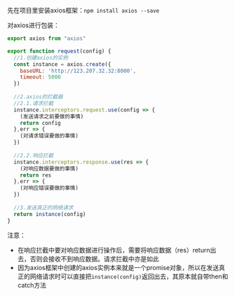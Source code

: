 先在项目里安装axios框架：`npm install axios --save`

对axios进行包装：

```js
export axios from "axios"

export function request(config) {
  //1.创建axios的实例
  const instance = axios.create({
    baseURL: 'http://123.207.32.32:8000',
    timeout: 5000
  })
  
  //2.axios的拦截器
  //2.1.请求拦截
  instance.interceptors.request.use(config => {
    (发送请求之前要做的事情)
    return config
  },err => {
    (对请求错误要做的事情)
  })
  
  //2.2.响应拦截
  instance.interceptors.response.use(res => {
    (对响应数据要做的事情)
    return res
  },err => {
    (对响应错误要做的事情)
  })
  
  //3.发送真正的网络请求
  return instance(config)
}
```

注意：

- 在响应拦截中要对响应数据进行操作后，需要将响应数据（res）return出去，否则会接收不到响应数据。请求拦截中亦是如此
- 因为axios框架中创建的axios实例本来就是一个promise对象，所以在发送真正的网络请求时可以直接把`instance(config)`返回出去，其原本就自带then和catch方法
